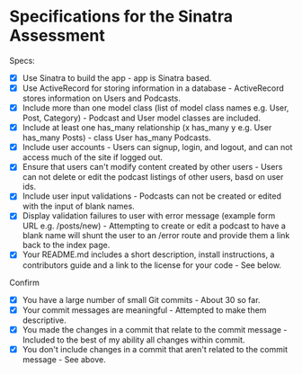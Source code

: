 # Specifications for the Sinatra Assessment

Specs:
- [x] Use Sinatra to build the app - app is Sinatra based.
- [x] Use ActiveRecord for storing information in a database - ActiveRecord stores information on Users and Podcasts.
- [x] Include more than one model class (list of model class names e.g. User, Post, Category) - Podcast and User model classes are included.
- [x] Include at least one has_many relationship (x has_many y e.g. User has_many Posts) - class User has_many Podcasts.
- [x] Include user accounts - Users can signup, login, and logout, and can not access much of the site if logged out.
- [x] Ensure that users can't modify content created by other users - Users can not delete or edit the podcast listings of other users, basd on user ids.
- [x] Include user input validations - Podcasts can not be created or edited with the input of blank names.
- [x] Display validation failures to user with error message (example form URL e.g. /posts/new) - Attempting to create or edit a podcast to have a blank name will shunt the user to an /error route and provide them a link back to the index page.
- [x] Your README.md includes a short description, install instructions, a contributors guide and a link to the license for your code - See below.

Confirm
- [x] You have a large number of small Git commits - About 30 so far.
- [x] Your commit messages are meaningful - Attempted to make them descriptive.
- [x] You made the changes in a commit that relate to the commit message - Included to the best of my ability all changes within commit.
- [x] You don't include changes in a commit that aren't related to the commit message - See above.
